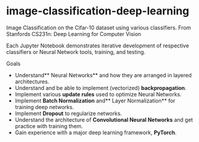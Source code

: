 # image-classification-deep-learning

Image Classification on the Cifar-10 dataset using various classifiers. From Stanfords CS231n: Deep Learning for Computer Vision

Each Jupyter Notebook demonstrates iterative development of respective classifiers or Neural Network tools, training, and testing.

Goals

- Understand** Neural Networks** and how they are arranged in layered architectures.
- Understand and be able to implement (vectorized) **backpropagation**.
- Implement various **update rules** used to optimize Neural Networks.
- Implement **Batch Normalization** and** Layer Normalization** for training deep networks.
- Implement **Dropout** to regularize networks.
- Understand the architecture of **Convolutional Neural Networks** and get practice with training them.
- Gain experience with a major deep learning framework, **PyTorch**.

